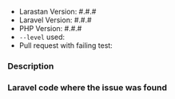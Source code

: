 - Larastan Version: #.#.#
- Laravel Version: #.#.#
- PHP Version: #.#.#
- `--level` used:
- Pull request with failing test:

### Description



### Laravel code where the issue was found

```php

```
